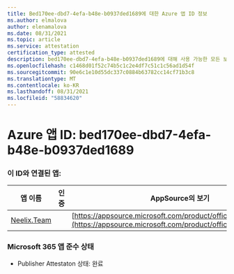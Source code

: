 ```yaml
---
title: Bed170ee-dbd7-4efa-b48e-b0937ded1689에 대한 Azure 앱 ID 정보
ms.author: elmalova
author: elenamalova
ms.date: 08/31/2021
ms.topic: article
ms.service: attestation
certification_type: attested
description: bed170ee-dbd7-4efa-b48e-b0937ded1689에 대해 사용 가능한 모든 보안 및 규정 준수 정보입니다.
ms.openlocfilehash: c1468d01f52c74b5c1c2e4df7c51c1c56ad1d54f
ms.sourcegitcommit: 90e6c1e10d55dc337c0884b63782cc14cf71b3c8
ms.translationtype: MT
ms.contentlocale: ko-KR
ms.lasthandoff: 08/31/2021
ms.locfileid: "58834620"
---
```

# <a name="azure-app-id-bed170ee-dbd7-4efa-b48e-b0937ded1689"></a>Azure 앱 ID: bed170ee-dbd7-4efa-b48e-b0937ded1689


### <a name="apps-associated-with-this-id"></a>이 ID와 연결된 앱:
| **앱 이름** | **인증** | **AppSource의 보기** |
|--------------|---------------|-----------------------|
| [Neelix.Team](https://docs.microsoft.com/microsoft-365-app-certification/forward/WA200003047) |  | [https://appsource.microsoft.com/product/office/WA200003047](https://appsource.microsoft.com/product/office/WA200003047) |

### <a name="microsoft-365-app-compliance-status"></a>Microsoft 365 앱 준수 상태
- Publisher Attestaton 상태: 완료
